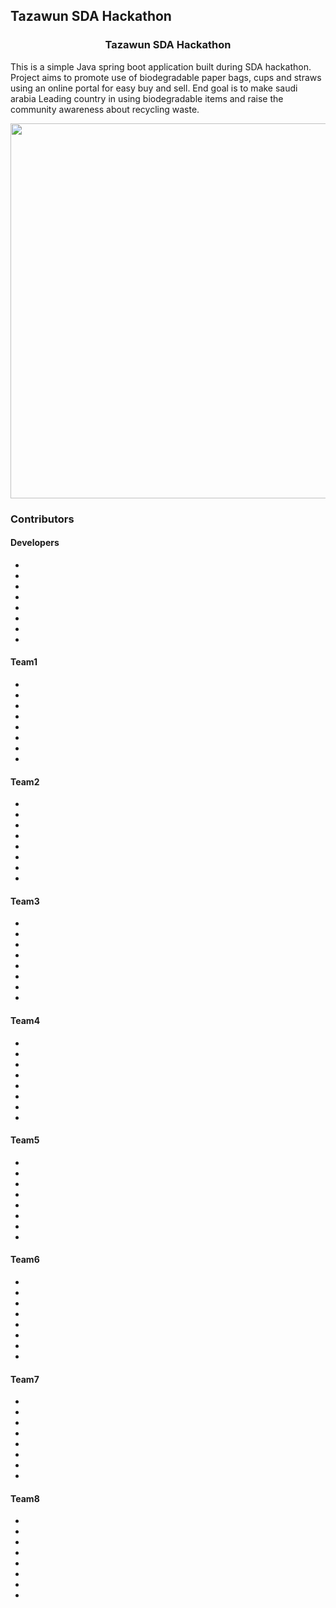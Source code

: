 ## Tazawun SDA Hackathon

<h3 align="center">
Tazawun SDA Hackathon
</h3>

This is a simple Java spring boot application built during SDA hackathon. Project aims to promote use of biodegradable paper bags, cups and straws using an online portal for easy buy and sell. End goal is to make saudi arabia Leading country in using biodegradable items and raise the community awareness about recycling waste.

<p align="center">
  <img src = "https://github.com/chandradeoarya/tawazun-sda-hackathon/blob/master/tazawun.gif?raw=true" width=600>
</p>

### Contributors

#### Developers
- 
- 
- 
- 
- 
- 
- 
- 

#### Team1
- 
- 
- 
- 
- 
- 
- 
- 

#### Team2
- 
- 
- 
- 
- 
- 
- 
- 

#### Team3
- 
- 
- 
- 
- 
- 
- 
- 

#### Team4
- 
- 
- 
- 
- 
- 
- 
- 

#### Team5
- 
- 
- 
- 
- 
- 
- 
- 

#### Team6
- 
- 
- 
- 
- 
- 
- 
- 

#### Team7
- 
- 
- 
- 
- 
- 
- 
- 

#### Team8
- 
- 
- 
- 
- 
- 
- 
- 